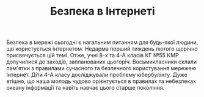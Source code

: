 ﻿---
title: Безпека в Інтернеті
---

Безпека в мережі сьогодні є нагальним питанням для будь-якої людини, що користується інтернетом. Недарма перший тиждень лютого щорічно присвячується цій темі. Отже, учні 8-х та 4-А класів КГ №55 КМР долучилися до заходів, запланованих цьогоріч. Восьмикласники склали пам'ятки з правилами сучасного та безпечного користування мережею Інтернет. Діти 4-А класу досліджували проблему кібербулінгу. Дуже втішно, що наша молодь чудово орієнтується в правилах та небезпеках океану інформації та навіть навчає цього старше покоління.

<slideshow />
